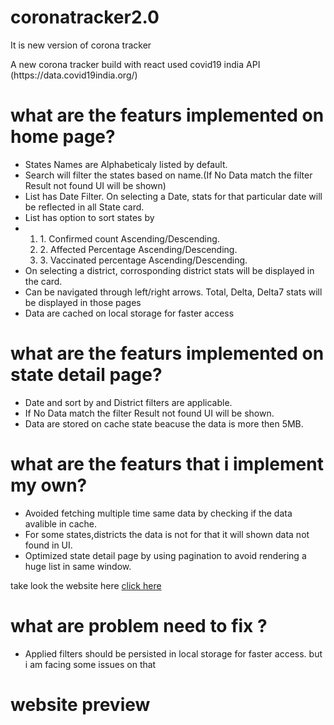 # coronatracker2.0
It is new version of corona tracker
<br>
<p>A new corona tracker build with react used covid19 india API (https://data.covid19india.org/)</p>

# what are the featurs implemented on home page?
  <ul>
 <li> States Names are Alphabeticaly listed by default.</li>
 <li> Search will filter the states based on name.(If No Data match the filter Result not found UI will be shown)</li>
 <li> List has Date Filter. On selecting a Date, stats for that particular date will
be reflected in all State card. </li>
 <li> List has option to sort states by<li>
  <ol>
   <li> 1. Confirmed count Ascending/Descending.</li>
   <li> 2. Affected Percentage Ascending/Descending.</li>
    <li>3. Vaccinated percentage Ascending/Descending. </li>
  </ol>
 <li> On selecting a district, corrosponding district stats will
be displayed in the card.</li>
 <li>Can be navigated through left/right arrows. Total,
Delta, Delta7 stats will be displayed in those pages</li>
  <li>Data are cached on local storage for faster access</li>
 </ul>
 
 # what are the featurs implemented on state detail page?
   <ul>
 <li> Date and sort by and District filters are applicable.</li>
 <li> If No Data match the filter Result not found UI will be shown.</li>
 <li> Data are stored on cache state beacuse the data is more then 5MB.</li>
 </ul>
 
 # what are the featurs that i implement my own?
   <ul>
  <li>Avoided fetching multiple time same data by checking if the data avalible in cache.</li>
 <li> For some states,districts the data is not for that it will shown data not found in UI.</li>
 <li> Optimized state detail page by using pagination to avoid rendering a huge list in same window.</li>
 </ul>
 
take look the website here <a href="https://programmerraja.github.io/coronatracker/index">click here </a>

# what are problem need to fix ?
<ul>
 <li>Applied filters should be persisted in local storage for faster
access. but i am facing some issues on that</li>
 </ul>

# website preview

